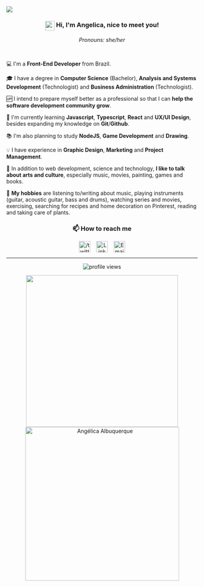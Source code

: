 <img width="auto" src="https://pbs.twimg.com/profile_banners/1185743748535332864/1571544201/1500x500">

<h3 align="center"> <img src="https://media.giphy.com/media/hvRJCLFzcasrR4ia7z/giphy.gif" align="top" width="25px"> Hi, I'm Angelica, nice to meet you!</h3>
<p align="center"><em>Pronouns: she/her</em></p>

<br />

<p>💻 I'm a <b>Front-End Developer</b> from Brazil.</p>
<p>🎓 I have a degree in <b>Computer Science</b> (Bachelor), <b>Analysis and Systems Development</b> (Technologist) and <b>Business Administration</b> (Technologist).</p>
<p>🆙 I intend to prepare myself better as a professional so that I can <b>help the software development community grow</b>.</p>
<p>📖 I'm currently learning <b>Javascript</b>, <b>Typescript</b>, <b>React</b> and <b>UX/UI Design</b>, besides expanding my knowledge on <b>Git</b>/<b>Github</b>.</p>
<p>📚 I'm also planning to study <b>NodeJS</b>, <b>Game Development</b> and <b>Drawing</b>.</p>
<p>💡 I have experience in <b>Graphic Design</b>, <b>Marketing</b> and <b>Project Management</b>.</p>
<p>💬 In addition to web development, science and technology, <b>I like to talk about arts and culture</b>, especially music, movies, painting, games and books.</p>
<p>🎉 <b>My hobbies</b> are listening to/writing about music, playing instruments (guitar, acoustic guitar, bass and drums), watching series and movies, exercising, searching for recipes and home decoration on Pinterest, reading and taking care of plants.</p>
<p>
  
<h3 align="center">📫 How to reach me</h3>

<p align="center">
  <a href="https://twitter.com/angelica_oa/" target="blank"><img align="center" src="https://cdn.jsdelivr.net/npm/simple-icons@3.0.1/icons/twitter.svg" alt="/twitter angelica_oa" height="30" width="30" /></a>&nbsp &nbsp
  <a href="https://linkedin.com/in/angelica-albuquerque/" target="blank"><img align="center" src="https://cdn.jsdelivr.net/npm/simple-icons@3.0.1/icons/linkedin.svg" alt="Linkedin - Angélica Albuquerque" height="30" width="30" /></a>&nbsp &nbsp
  <a href="mailto:angelica.o.albuquerque@gmail.com" target="blank"><img align="center" src="https://cdn.jsdelivr.net/npm/simple-icons@3.0.1/icons/gmail.svg" alt="Email - Angélica Albuquerque" height="30" width="30" /></a>
</p>

---

<p align="center">
   <img src="https://komarev.com/ghpvc/?username=your-github-angelicaalbuquerque&style=plastic" alt="profile views" /> 
</p>


<p align="center">
  <img width="400px" src="https://github-readme-stats.vercel.app/api/top-langs/?username=angelicaalbuquerque&hide=html&layout=compact" />
  <img width="405px" src="https://github-readme-stats.vercel.app/api?username=angelicaalbuquerque&show_icons=true" alt="Angélica Albuquerque" />
</p>
